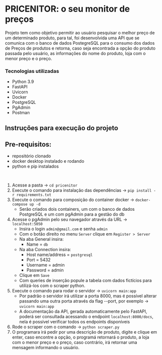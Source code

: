 # PRICENITOR: o seu monitor de preços

Projeto tem como objetivo permitir ao usuário pesquisar o melhor preço de um determinado produto, para tal, foi desenvolvida uma API que se comunica com o banco de dados PostegreSQL para o consumo dos dados de Preços de produtos e retorna, caso seja encontrada a opção do produto passada pelo usuário, as informações do nome do produto, loja com o menor preço e o preço.

### Tecnologias utilizadas
- Python 3.9
- FastAPI
- Uvicorn
- Docker
- PostgreSQL
- PgAdmin
- Postman

## Instruções para execução do projeto
## Pre-requisitos:
- repositório clonado <br>
- docker desktop instalado e rodando
- python e pip instalados
<br>

1. Acesse a pasta -> `cd pricenitor`
2. Execute o comando para instalação das dependências -> `pip install -r requirements.txt`
3. Execute o comando para composição do container docker -> `docker-compose up -d`
    - Serão criados dois containers, um com o banco de dados PostgreSQL e um com pgAdmin para a gestão do db
4. Acesse o pgAdmin pelo seu navegador através da URL -> `localhost:5050`
    - Insira o login `admin@gmail.com` e senha `admin`
    - Com o botão direito no menu `Server` clique em `Register > Server`
    - Na aba General insira:
        - Name = `db`
    - Na aba Connection insira:
        - Host name/address = `postgresql`
        - Port = 5432
        - Username = admin
        - Password = admin
    - Clique em `Save`
    - Com queries de inserção popule a tabela com dados fictícios para utilizá-los com o scraper python.
5. Execute o comando para rodar o servidor -> `uvicorn main:app`
    - Por padrão o servidor irá utilizar a porta 8000, mas é possível alterar passando uma outra porta através da flag --port, por exemplo -> `uvicorn main:app`
    - A documentação da API, gerada automaticamente pelo FastAPI, poderá ser consultada acessando o endpoint `localhost:8000/docs`, nela é possível verificar todos os endpoints disponíveis
6. Rode o scraper com o comando -> `python scraper.py`
7. O programara irá pedir por uma descrição de produto, digite e clique em enter, caso encontre a opção, o programá retornará o produto, a loja com o menor preço e o preço, caso contrário, irá retornar uma mensagem informando o usuário.